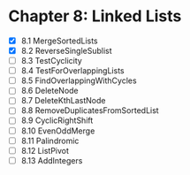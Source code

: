 # Chapter 8: Linked Lists

- [x] 8.1 MergeSortedLists
- [x] 8.2 ReverseSingleSublist
- [ ] 8.3 TestCyclicity
- [ ] 8.4 TestForOverlappingLists
- [ ] 8.5 FindOverlappingWithCycles
- [ ] 8.6 DeleteNode
- [ ] 8.7 DeleteKthLastNode
- [ ] 8.8 RemoveDuplicatesFromSortedList
- [ ] 8.9 CyclicRightShift
- [ ] 8.10 EvenOddMerge
- [ ] 8.11 Palindromic
- [ ] 8.12 ListPivot
- [ ] 8.13 AddIntegers